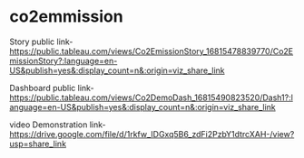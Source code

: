 # co2emmission


Story public link-https://public.tableau.com/views/Co2EmissionStory_16815478839770/Co2EmissionStory?:language=en-US&publish=yes&:display_count=n&:origin=viz_share_link

Dashboard public link-https://public.tableau.com/views/Co2DemoDash_16815490823520/Dash1?:language=en-US&publish=yes&:display_count=n&:origin=viz_share_link

video Demonstration link-https://drive.google.com/file/d/1rkfw_IDGxq5B6_zdFi2PzbY1dtrcXAH-/view?usp=share_link
